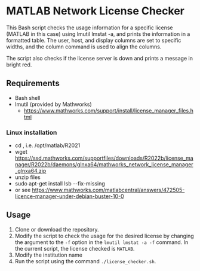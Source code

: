 # MATLAB Network License Checker

This Bash script checks the usage information for a specific license (MATLAB in this case) using lmutil lmstat -a, and prints the information in a formatted table. The user, host, and display columns are set to specific widths, and the column command is used to align the columns.

The script also checks if the license server is down and prints a message in bright red.

## Requirements

- Bash shell
- lmutil (provided by Mathworks)
  - https://www.mathworks.com/support/install/license_manager_files.html

### Linux installation
* cd <Matlab Directory>, i.e. /opt/matlab/R2021
* wget https://ssd.mathworks.com/supportfiles/downloads/R2022b/license_manager/R2022b/daemons/glnxa64/mathworks_network_license_manager_glnxa64.zip
* unzip files
* sudo apt-get install lsb --fix-missing 
* or see https://www.mathworks.com/matlabcentral/answers/472505-licence-manager-under-debian-buster-10-0

## Usage

1. Clone or download the repository.
2. Modify the script to check the usage for the desired license by changing the argument to the `-f` option in the `lmutil lmstat -a -f` command. In the current script, the license checked is `MATLAB`.
3. Modify the institution name
4. Run the script using the command `./license_checker.sh`.
